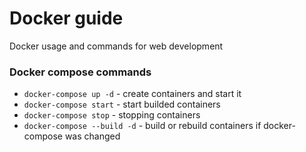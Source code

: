 # Docker guide
Docker usage and commands for web development

### Docker compose commands
* `docker-compose up -d` - create containers and start it
* `docker-compose start` - start builded containers
* `docker-compose stop` - stopping containers
* `docker-compose --build -d` - build or rebuild containers if docker-compose was changed
